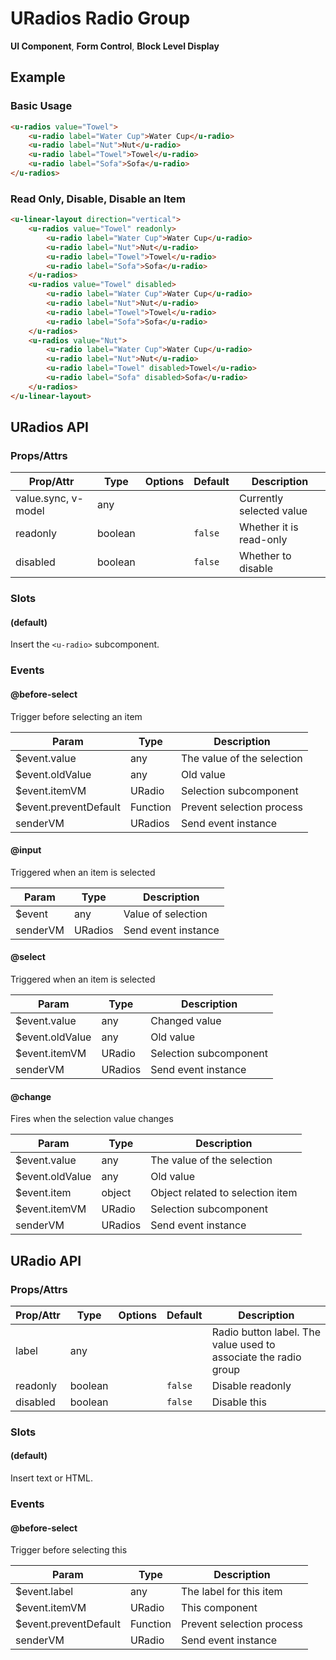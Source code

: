 <!-- The README.md is automatically generated based on api.yaml and docs/*.md for easy viewing on GitHub and NPM. If you need to modify, please view the source file -->

# URadios Radio Group

**UI Component**, **Form Control**, **Block Level Display**

## Example
### Basic Usage

``` html
<u-radios value="Towel">
    <u-radio label="Water Cup">Water Cup</u-radio>
    <u-radio label="Nut">Nut</u-radio>
    <u-radio label="Towel">Towel</u-radio>
    <u-radio label="Sofa">Sofa</u-radio>
</u-radios>
```

### Read Only, Disable, Disable an Item

``` html
<u-linear-layout direction="vertical">
    <u-radios value="Towel" readonly>
        <u-radio label="Water Cup">Water Cup</u-radio>
        <u-radio label="Nut">Nut</u-radio>
        <u-radio label="Towel">Towel</u-radio>
        <u-radio label="Sofa">Sofa</u-radio>
    </u-radios>
    <u-radios value="Towel" disabled>
        <u-radio label="Water Cup">Water Cup</u-radio>
        <u-radio label="Nut">Nut</u-radio>
        <u-radio label="Towel">Towel</u-radio>
        <u-radio label="Sofa">Sofa</u-radio>
    </u-radios>
    <u-radios value="Nut">
        <u-radio label="Water Cup">Water Cup</u-radio>
        <u-radio label="Nut">Nut</u-radio>
        <u-radio label="Towel" disabled>Towel</u-radio>
        <u-radio label="Sofa" disabled>Sofa</u-radio>
    </u-radios>
</u-linear-layout>
```

## URadios API
### Props/Attrs

| Prop/Attr | Type | Options | Default | Description |
| --------- | ---- | ------- | ------- | ----------- |
| value.sync, v-model | any | | | Currently selected value |
| readonly | boolean | | `false` | Whether it is read-only |
| disabled | boolean | | `false` | Whether to disable |

### Slots

#### (default)

Insert the `<u-radio>` subcomponent.

### Events

#### @before-select

Trigger before selecting an item

| Param | Type | Description |
| ----- | ---- | ----------- |
| $event.value | any | The value of the selection |
| $event.oldValue | any | Old value |
| $event.itemVM | URadio | Selection subcomponent |
| $event.preventDefault | Function | Prevent selection process |
| senderVM | URadios | Send event instance |

#### @input

Triggered when an item is selected

| Param | Type | Description |
| ----- | ---- | ----------- |
| $event | any | Value of selection |
| senderVM | URadios | Send event instance |

#### @select

Triggered when an item is selected

| Param | Type | Description |
| ----- | ---- | ----------- |
| $event.value | any | Changed value |
| $event.oldValue | any | Old value |
| $event.itemVM | URadio | Selection subcomponent |
| senderVM | URadios | Send event instance |

#### @change

Fires when the selection value changes

| Param | Type | Description |
| ----- | ---- | ----------- |
| $event.value | any | The value of the selection |
| $event.oldValue | any | Old value |
| $event.item | object | Object related to selection item |
| $event.itemVM | URadio | Selection subcomponent |
| senderVM | URadios | Send event instance |

## URadio API
### Props/Attrs

| Prop/Attr | Type | Options | Default | Description |
| --------- | ---- | ------- | ------- | ----------- |
| label | any | | | Radio button label. The value used to associate the radio group |
| readonly | boolean | | `false` | Disable readonly |
| disabled | boolean | | `false` | Disable this |

### Slots

#### (default)

Insert text or HTML.

### Events

#### @before-select

Trigger before selecting this

| Param | Type | Description |
| ----- | ---- | ----------- |
| $event.label | any | The label for this item |
| $event.itemVM | URadio | This component |
| $event.preventDefault | Function | Prevent selection process |
| senderVM | URadio | Send event instance |
